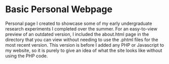 # Basic Personal Webpage

Personal page I created to showcase some of my early undergraduate research experiments I completed over the summer. For an easy-to-view preview of an outdated version, I included the about.html page in the directory that you can view without needing to use the .phtml files for the most recent version. This version is before I added any PHP or Javascript to my website, so it is purely to give an idea of what the site looks like without using the PHP code.
